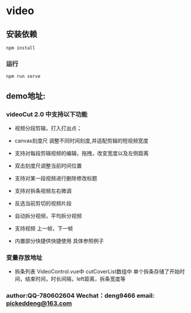# video

## 安装依赖
```
npm install
```

### 运行
```
npm run serve
```
## demo地址:
[demo地址]:http://49.234.184.136:8080
[http://49.234.184.136:8080/]:http://49.234.184.136:8080
[demo地址]:[http://49.234.184.136:8080/]服务器有点垃圾，打开的有点慢请稍等。。。

### videoCut 2.0 中支持以下功能

+ 视频分段剪辑，打入打出点；

+ canvas刻度尺 调整不同时间刻度,并适配剪辑的短视频宽度

+ 支持对每段剪辑视频的编辑，拖拽，改变宽度以及左侧距离

+ 双击刻度尺调整当前时间位置

+ 支持对某一段视频进行删除修改标题

+ 支持对拆条视频左右微调

+ 反选当前剪切的视频片段

+  自动拆分视频，平均拆分视频

+ 支持视频 上一帧，下一帧

+ 内置部分快捷供快捷使用 具体参照例子


### 变量存放地址 

+ 拆条列表  VideoControl.vue中  cutCoverList数组中  单个拆条存储了开始时间，结束时间，时长间隔，left距离，拆条宽度等

### author:QQ-780602604   Wechat：deng9466   email: pickeddeng@163.com